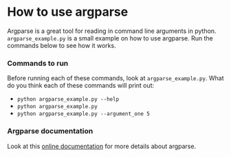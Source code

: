 # How to use argparse

Argparse is a great tool for reading in command line arguments in python.
`argparse_example.py` is a small example on how to use argparse. 
Run the commands below to see how it works.

### Commands to run
Before running each of these commands, look at `argparse_example.py`. What do you think each of these commands will print out:
- `python argparse_example.py --help`
- `python argparse_example.py`
- `python argparse_example.py --argument_one 5`

### Argparse documentation
Look at this [online documentation](https://docs.python.org/3/library/argparse.html) for more details about argparse.
